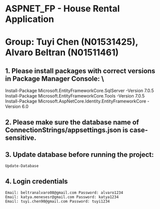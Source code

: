 # ASPNET_FP - House Rental Application

# Group: Tuyi Chen (N01531425), Alvaro Beltran (N01511461)

## 1. Please install packages with correct versions in Package Manager Console: \

Install-Package Microsoft.EntityFrameworkCore.SqlServer -Version 7.0.5 \
Install-Package Microsoft.EntityFrameworkCore.Tools -Version 7.0.5 \
Install-Package Microsoft.AspNetCore.Identity.EntityFrameworkCore -Version 6.0

## 2. Please make sure the database name of ConnectionStrings/appsettings.json is case-sensitive.

## 3. Update database before running the project:

    Update-Database

## 4. Login credentials

    Email: beltranalvaro08@gmail.com Password: alvaro1234
    Email: katya.menesesr@gmail.com Password: katya1234
    Email: tuyi.chen90@gmail.com Password: tuyi1234
